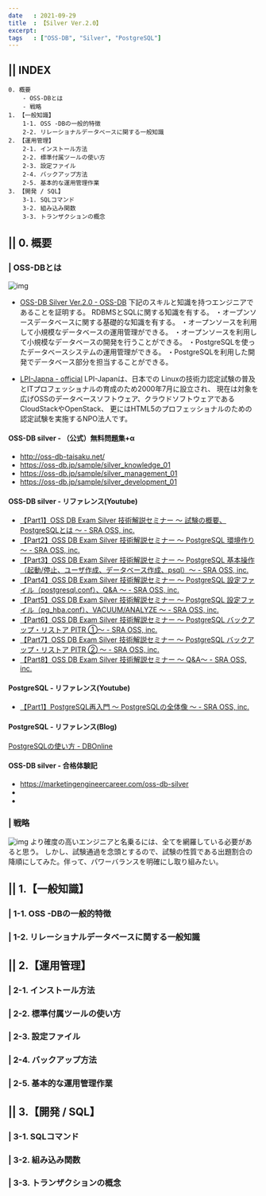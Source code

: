 ```yaml
---
date   : 2021-09-29
title  : 【Silver Ver.2.0】
excerpt:
tags   : ["OSS-DB", "Silver", "PostgreSQL"]
---
```

## || INDEX
    0. 概要
        - OSS-DBとは
        - 戦略
    1. 【一般知識】
        1-1. OSS -DBの一般的特徴
        2-2. リレーショナルデータベースに関する一般知識
    2. 【運用管理】
        2-1. インストール方法
        2-2. 標準付属ツールの使い方
        2-3. 設定ファイル
        2-4. バックアップ方法
        2-5. 基本的な運用管理作業
    3. 【開発 / SQL】
        3-1. SQLコマンド
        3-2. 組み込み関数
        3-3. トランザクションの概念

## || 0. 概要
### | OSS-DBとは
 ![img](https://lpi.or.jp/assets/img/common/ossdb_logo.png)
 * [OSS-DB Silver Ver.2.0 - OSS-DB](https://oss-db.jp/outline/silver)
       下記のスキルと知識を持つエンジニアであることを証明する。
       RDBMSとSQLに関する知識を有する。
        ・オープンソースデータベースに関する基礎的な知識を有する。
        ・オープンソースを利用して小規模なデータベースの運用管理ができる。
        ・オープンソースを利用して小規模なデータベースの開発を行うことができる。
        ・PostgreSQLを使ったデータベースシステムの運用管理ができる。
        ・PostgreSQLを利用した開発でデータベース部分を担当することができる。

 * [LPI-Japna - official](https://lpi.or.jp/)
       LPI-Japanは、日本での Linuxの技術力認定試験の普及とITプロフェッショナルの育成のため2000年7月に設立され、
       現在は対象を広げOSSのデータベースソフトウェア、クラウドソフトウェアであるCloudStackやOpenStack、
       更にはHTML5のプロフェッショナルのための認定試験を実施するNPO法人です。

#### OSS-DB silver - （公式）無料問題集+α
  + http://oss-db-taisaku.net/
  + https://oss-db.jp/sample/silver_knowledge_01
  + https://oss-db.jp/sample/silver_management_01
  + https://oss-db.jp/sample/silver_development_01

#### OSS-DB silver - リファレンス(Youtube)
 + [【Part1】OSS DB Exam Silver 技術解説セミナー ～ 試験の概要、PostgreSQLとは ～ - SRA OSS, inc.](https://www.youtube.com/watch?v=3iR6FiCSTKM)
 + [【Part2】OSS DB Exam Silver 技術解説セミナー ～ PostgreSQL 環境作り ～ - SRA OSS, inc.](https://www.youtube.com/watch?v=tG-8WBNxABI)
 + [【Part3】OSS DB Exam Silver 技術解説セミナー ～ PostgreSQL 基本操作 （起動/停止、ユーザ作成、データベース作成、psql）～ - SRA OSS, inc.](https://www.youtube.com/watch?v=wSkZqw_IVps)
 + [【Part4】OSS DB Exam Silver 技術解説セミナー ～ PostgreSQL 設定ファイル（postgresql.conf）、Q&A ～ - SRA OSS, inc.](https://www.youtube.com/watch?v=QR0d0JTRwAk)
 + [【Part5】OSS DB Exam Silver 技術解説セミナー ～ PostgreSQL 設定ファイル（pg_hba.conf）、VACUUM/ANALYZE ～ - SRA OSS, inc.](https://www.youtube.com/watch?v=FKRXpuYJtPc)
 + [【Part6】OSS DB Exam Silver 技術解説セミナー ～ PostgreSQL バックアップ・リストア PITR ①～ - SRA OSS, inc.](https://www.youtube.com/watch?v=Czx1Kr7OD-Q)
 + [【Part7】OSS DB Exam Silver 技術解説セミナー ～ PostgreSQL バックアップ・リストア PITR ② ～ - SRA OSS, inc.](https://www.youtube.com/watch?v=gP-ripEm4yo)
 + [【Part8】OSS DB Exam Silver 技術解説セミナー ～ Q&A～ - SRA OSS, inc.](https://www.youtube.com/watch?v=WRAjfbHwJ04)

#### PostgreSQL - リファレンス(Youtube)
 + [【Part1】PostgreSQL再入門 ～ PostgreSQLの全体像 ～ - SRA OSS, inc.](https://www.youtube.com/watch?v=zIH1dTNPL0A)

#### PostgreSQL - リファレンス(Blog)
 [PostgreSQLの使い方 - DBOnline](https://www.dbonline.jp/postgresql/)

#### OSS-DB silver - 合格体験記
 + https://marketingengineercareer.com/oss-db-silver
 +
 +

### | 戦略
 ![img](https://i.gyazo.com/81486c0db3a863f85f9883241f1bf3cd.png)
 より確度の高いエンジニアと名乗るには、全てを網羅している必要があると思う。
 しかし、試験通過を念頭とするので、試験の性質である出題割合の降順にしてみた。伴って、パワーバランスを明確にし取り組みたい。


## || 1.【一般知識】
### | 1-1. OSS -DBの一般的特徴

### | 1-2. リレーショナルデータベースに関する一般知識

## || 2.【運用管理】
### | 2-1. インストール方法

### | 2-2. 標準付属ツールの使い方

### | 2-3. 設定ファイル

### | 2-4. バックアップ方法

### | 2-5. 基本的な運用管理作業

## || 3.【開発 / SQL】
### | 3-1. SQLコマンド

### | 3-2. 組み込み関数

### | 3-3. トランザクションの概念
